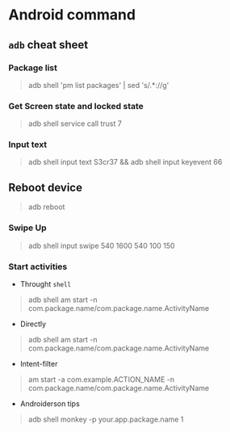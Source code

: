 # Android command

## `adb` cheat sheet

### Package list

> adb shell 'pm list packages' | sed 's/.*://g'

### Get Screen state and locked state

> adb shell service call trust 7

### Input text

> adb shell input text S3cr37 && adb shell input keyevent 66

## Reboot device

> adb reboot

### Swipe Up

> adb shell input swipe 540 1600 540 100 150

### Start activities

- Throught `shell`

> adb shell 
> am start -n com.package.name/com.package.name.ActivityName

- Directly 

> adb shell am start -n com.package.name/com.package.name.ActivityName

- Intent-filter

> am start -a com.example.ACTION_NAME -n com.package.name/com.package.name.ActivityName 

- Androiderson tips

> adb shell monkey -p your.app.package.name 1